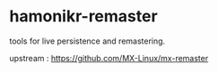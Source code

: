 # hamonikr-remaster

tools for live persistence and remastering.

upstream : https://github.com/MX-Linux/mx-remaster